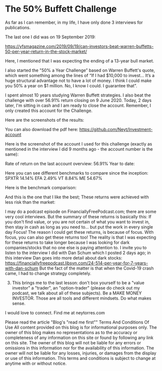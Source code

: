 # The 50% Buffett Challenge
As far as I can remember, in my life, I have only done 3 interviews for publications.

The last one I did was on 19 September 2019:

https://yfsmagazine.com/2019/09/19/can-investors-beat-warren-buffetts-50-per-year-return-in-the-stock-market/

Here, I mentioned that I was expecting the ending of a 13-year bull market. 

I also started the "50% a Year Challenge” based on Warren Buffett's quote, which went something among the lines of “If I had $10,000 to invest... It’s a huge structural advantage not to have a lot of money. I think I could make you 50% a year on $1 million. No, I know I could. I guarantee that". 

I spent almost 10 years studying Warren Buffett strategies. I also beat the challenge with over 56.91% return closing on 9 June 2020. Today, 2 days later, I'm sitting in cash and I am ready to close the account. Remember, I only created this account for the Challenge. 



Here are the screenshots of the results:

You can also download the pdf here: https://github.com/Neyt/Investment-account



Here is the screenshot of the account I used for this challenge (exactly as mentioned in the interview I did 9 months ago - the account number is the same):




Rate of return on the last account overview: 56.91% Year to date:


Here you can see different benchmarks to compare since the inception:
SPXTR 14.14%
EFA 2.49%
VT 8.84%
ME 54.67%



Here is the benchmark comparison:



And this is the one that I like the best; 
These returns were achieved with less risk than the market:



I may do a podcast episode on FinanciallyFreePodcast.com; there are some very cool interviews. 
But the summary of these returns is basically this:
If you don't find value, or you are not certain of what you want to invest in, then stay in cash as long as you need to... but put the work in every single day
Focus!
The reason I could get these returns, is because of focus. With focus, you can also get these returns too!
The reality is that I was expecting for these returns to take longer because I was looking for dark companies/stocks that no one else is paying attention to. 
I invite you to listen to the interview I did with Dan Schum which I posted 2 days ago; in this interview Dan goes into more detail about dark stocks: https://financiallyfreepodcast.libsyn.com/24-514-per-year-for-7-years-with-dan-schum
But the fact of the matter is that when the Covid-19 crash came, I had to change strategy completely.

3. This brings me to the last lesson: don't box yourself to be a "value investor" a "trader", an "option-trader" (please do check out my podcast, we talk about all of these subjects). Be a MAKE MONEY INVESTOR. Those are all tools and different mindsets. Do what makes sense. 

I would love to connect. Find me at neytorres.com







Please read the article "Blog's "read me first"" Terms And Conditions Of Use All content provided on this blog is for informational purposes only. The owner of this blog makes no representations as to the accuracy or completeness of any information on this site or found by following any link on this site. The owner of this blog will not be liable for any errors or omissions in this information nor for the availability of this information. The owner will not be liable for any losses, injuries, or damages from the display or use of this information. This terms and conditions is subject to change at anytime with or without notice.
